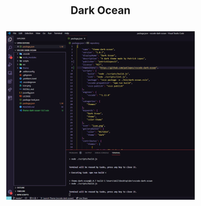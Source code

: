 <h1 align="center">Dark Ocean<h1>
<img src="https://github.com/patlopes/vscode-dark-ocean/blob/master/capture.PNG"/>

